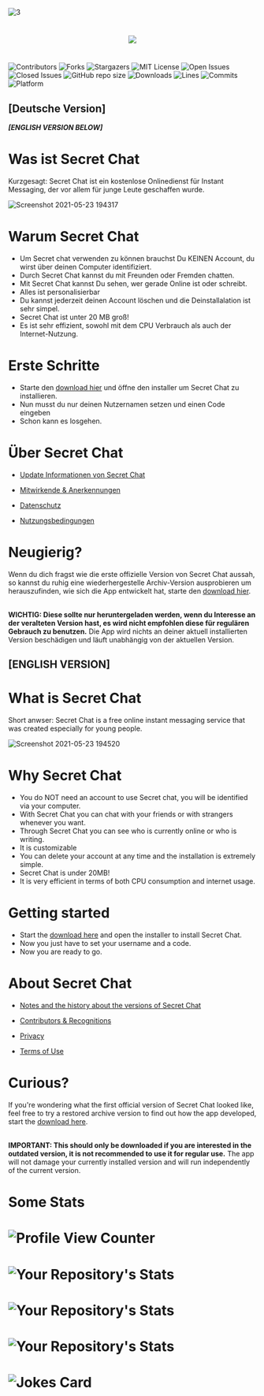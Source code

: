 ![3](https://user-images.githubusercontent.com/62218506/117016251-cf9a6f80-acf2-11eb-867c-507cc979245e.png)
# 
<p align="center">
  <a href="https://github.com/SagMeinenNamen/SecretChat/releases/download/SecretChat-Installer/SecretChat-Installer.exe"><img src="https://raw.githubusercontent.com/hictooth/WildSkies/master/button_download-windows.png" /></a>
</p>

#
![Contributors](https://img.shields.io/github/contributors/SagMeinenNamen/SecretChat.svg?style=for-the-badge)
![Forks](https://img.shields.io/github/forks/SagMeinenNamen/SecretChat.svg?style=for-the-badge)
![Stargazers](https://img.shields.io/github/stars/SagMeinenNamen/SecretChat.svg?style=for-the-badge)
![MIT License](https://img.shields.io/github/license/SagMeinenNamen/SecretChat.svg?style=for-the-badge)
![Open Issues](https://img.shields.io/github/issues-raw/SagMeinenNamen/SecretChat.svg?style=for-the-badge)
![Closed Issues](https://img.shields.io/github/issues-closed-raw/SagMeinenNamen/SecretChat.svg?style=for-the-badge)
![GitHub repo size](https://img.shields.io/github/repo-size/SagMeinenNamen/SecretChat.svg?style=for-the-badge)
![Downloads](https://img.shields.io/github/downloads/SagMeinenNamen/SecretChat/SecretChat-Installer/total.svg?style=for-the-badge)
![Lines](https://img.shields.io/badge/Lines-11k-blue.svg?style=for-the-badge) 
![Commits](https://img.shields.io/github/commit-activity/y/SagMeinenNamen/SecretChat.svg?style=for-the-badge)
![Platform](https://img.shields.io/badge/platform-windows-blue.svg?style=for-the-badge)


## [Deutsche Version]
***[ENGLISH VERSION BELOW]***
# Was ist Secret Chat

Kurzgesagt: Secret Chat ist ein kostenlose Onlinedienst für Instant Messaging, der vor allem für junge Leute geschaffen wurde.

![Screenshot 2021-05-23 194317](https://user-images.githubusercontent.com/62218506/119271889-d8040d00-bc03-11eb-8cec-f7276bc8a8e7.png)


# Warum Secret Chat

- Um Secret chat verwenden zu können brauchst Du KEINEN Account, du wirst über deinen Computer identifiziert. 
- Durch Secret Chat kannst du mit Freunden oder Fremden chatten.
- Mit Secret Chat kannst Du sehen, wer gerade Online ist oder schreibt.
- Alles ist personalisierbar
- Du kannst jederzeit deinen Account löschen und die Deinstallalation ist sehr simpel.
- Secret Chat ist unter 20 MB groß! 
- Es ist sehr effizient, sowohl mit dem CPU Verbrauch als auch der Internet-Nutzung.




# Erste Schritte 

- Starte den [download hier](https://github.com/SagMeinenNamen/SecretChat/releases/download/SecretChat-Installer/SecretChat-Installer.exe) und öffne den installer um Secret Chat zu installieren. 
- Nun musst du nur deinen Nutzernamen setzen und einen Code eingeben
- Schon kann es losgehen. 


# Über Secret Chat  


- [Update Informationen von Secret Chat](https://github.com/SagMeinenNamen/SecretChat/blob/main/Update-Infos.md)

- [Mitwirkende & Anerkennungen](https://github.com/SagMeinenNamen/SecretChat/blob/main/Mitwirkende%20%26%20Anerkennungen.md)
  
- [Datenschutz](https://github.com/SagMeinenNamen/SecretChat/blob/main/Datenschutzerkl%C3%A4rung.md)
  
- [Nutzungsbedingungen](https://github.com/SagMeinenNamen/SecretChat/blob/main/Nutzungsbedingungen.md)

# Neugierig?

Wenn du dich fragst wie die erste offizielle Version von Secret Chat aussah, so kannst du ruhig eine wiederhergestelle Archiv-Version ausprobieren um herauszufinden, wie sich die App entwickelt hat, starte den [download hier](https://github.com/SagMeinenNamen/SecretChat/raw/main/Output/SecretChatOld.exe).


<br /> **WICHTIG: Diese sollte nur heruntergeladen werden, wenn du Interesse an der veralteten Version hast, es wird nicht empfohlen diese für regulären Gebrauch zu benutzen.** Die App wird nichts an deiner aktuell installierten Version beschädigen und läuft unabhängig von der aktuellen Version. 





## [ENGLISH VERSION]

# What is Secret Chat

Short anwser: Secret Chat is a free online instant messaging service that was created especially for young people.

![Screenshot 2021-05-23 194520](https://user-images.githubusercontent.com/62218506/119271896-e05c4800-bc03-11eb-9a54-f3ff307e863c.png)


# Why Secret Chat

- You do NOT need an account to use Secret chat, you will be identified via your computer. 
- With Secret Chat you can chat with your friends or with strangers whenever you want.
- Through Secret Chat you can see who is currently online or who is writing.
- It is customizable
- You can delete your account at any time and the installation is extremely simple.
- Secret Chat is under 20MB!
- It is very efficient in terms of both CPU consumption and internet usage.




# Getting started

- Start the [download here](https://github.com/SagMeinenNamen/SecretChat/releases/download/SecretChat-Installer/SecretChat-Installer.exe) and open the installer to install Secret Chat.
- Now you just have to set your username and a code.
- Now you are ready to go. 



# About Secret Chat

- [Notes and the history about the versions of Secret Chat](https://github.com/SagMeinenNamen/SecretChat/blob/main/Update-Infos.md)

 - [Contributors & Recognitions](https://github.com/SagMeinenNamen/SecretChat/blob/main/Mitwirkende%20%26%20Anerkennungen.md)
  
 - [Privacy](https://github.com/SagMeinenNamen/SecretChat/blob/main/Datenschutzerkl%C3%A4rung.md)
  
 - [Terms of Use](https://github.com/SagMeinenNamen/SecretChat/blob/main/Nutzungsbedingungen.md)

# Curious?

If you're wondering what the first official version of Secret Chat looked like, feel free to try a restored archive version to find out how the app developed, start the [download here](https://github.com/SagMeinenNamen/SecretChat/raw/main/Output/SecretChatOld.exe).


<br />  **IMPORTANT: This should only be downloaded if you are interested in the outdated version, it is not recommended to use it for regular use.**  The app will not damage your currently installed version and will run independently of the current version. 

# Some Stats

# ![Profile View Counter](https://komarev.com/ghpvc/?username=SagMeinenNamen)
# ![Your Repository's Stats](https://contrib.rocks/image?repo=SagMeinenNamen/SecretChat)
# ![Your Repository's Stats](https://github-readme-stats.vercel.app/api?username=SagMeinenNamen&show_icons=true)
# ![Your Repository's Stats](https://github-readme-stats.vercel.app/api/top-langs/?username=SagMeinenNamen&theme=blue-green)
# ![Jokes Card](https://readme-jokes.vercel.app/api)

